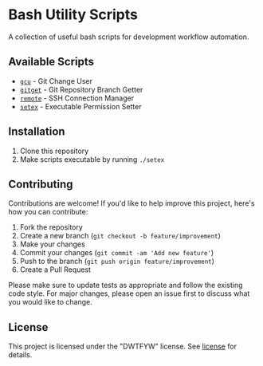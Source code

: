 # Bash Utility Scripts

A collection of useful bash scripts for development workflow automation.

## Available Scripts

- [`gcu`](docs/gcu.md) - Git Change User
- [`gitget`](docs/gitget.md) - Git Repository Branch Getter
- [`remote`](docs/remote.md) - SSH Connection Manager
- [`setex`](docs/setex.md) - Executable Permission Setter

## Installation

1. Clone this repository
2. Make scripts executable by running `./setex`

## Contributing

Contributions are welcome! If you'd like to help improve this project, here's how you can contribute:

1. Fork the repository
2. Create a new branch (`git checkout -b feature/improvement`)
3. Make your changes
4. Commit your changes (`git commit -am 'Add new feature'`)
5. Push to the branch (`git push origin feature/improvement`)
6. Create a Pull Request

Please make sure to update tests as appropriate and follow the existing code style. For major changes, please open an issue first to discuss what you would like to change.

## License

This project is licensed under the "DWTFYW" license. See [license](LICENSE) for details.
